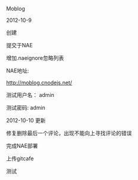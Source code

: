 Moblog

2012-10-9

创建

提交于NAE

增加.naeignore忽略列表

NAE地址:

http://moblog.cnodejs.net/

测试用户名： admin

测试密码: admin

2012-10-10 更新

修复删除最后一个评论，出现不能向上寻找评论的错误

完成NAE部署

上传gitcafe

测试
